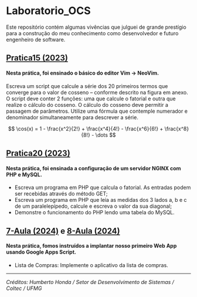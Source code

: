 # Laboratorio_OCS
Este repositório contém algumas vivências que julguei de grande prestígio para a construção do meu conhecimento como desenvolvedor e futuro engenheiro de software.

## [Pratica15 (2023)](Pratica15)
#### Nesta prática, foi ensinado o básico do editor Vim -> NeoVim.
Escreva um script que calcule a série dos 20 primeiros termos que converge para o valor de cosseno – conforme descrito na figura em anexo. O script deve conter 2 funções: uma que calcule o fatorial e outra que realize o cálculo do cosseno. O cálculo do cosseno deve permitir a passagem de parâmetros.
Utilize uma fórmula que contemple numerador e denominador simultaneamente para descrever a série.

$$
\cos(x) = 1 - \frac{x^2}{2!} + \frac{x^4}{4!} - \frac{x^6}{6!} + \frac{x^8}{8!} - \dots
$$
## [Pratica20 (2023)](Pratica20)
#### Nesta prática, foi ensinada a configuração de um servidor NGINX com PHP e MySQL.
- Escreva um programa em PHP que calcula o fatorial. As entradas podem ser recebidas através do método GET;
- Escreva um programa em PHP que leia as medidas dos 3 lados a, b e c de um paralelepípedo, calcule e escreva o valor da sua diagonal;
- Demonstre o funcionamento do PHP lendo uma tabela do MySQL.

## [7-Aula (2024)](7-Aula) e [8-Aula (2024)](8-Aula)
#### Nesta prática, fomos instruídos a implantar nosso primeiro Web App usando Google Apps Script.
- Lista de Compras: Implemente o aplicativo da lista de compras.
<hr>

*Créditos: Humberto Honda / Setor de Desenvolvimento de Sistemas / Coltec / UFMG*
